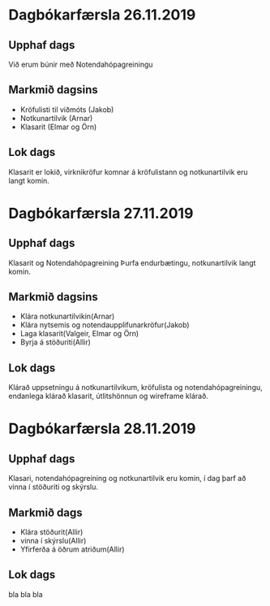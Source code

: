 # Dagbókarfærsla 26.11.2019
## Upphaf dags
Við erum búnir með Notendahópagreiningu
## Markmið dagsins
+ Kröfulisti til viðmóts (Jakob)
+ Notkunartilvik (Arnar)
+ Klasarit (Elmar og Örn)
## Lok dags
Klasarit er lokið, virknikröfur komnar á kröfulistann og notkunartilvik eru langt komin.


# Dagbókarfærsla 27.11.2019
## Upphaf dags
Klasarit og Notendahópagreining Þurfa endurbætingu, notkunartilvik langt komin.
## Markmið dagsins 
+ Klára notkunartilvikin(Arnar)
+ Klára nytsemis og notendaupplifunarkröfur(Jakob)
+ Laga klasarit(Valgeir, Elmar og Örn)
+ Byrja á stöðuriti(Allir)
## Lok dags
Klárað uppsetningu á notkunartilvikum, kröfulista og notendahópagreiningu, endanlega klárað klasarit, útlitshönnun og wireframe klárað.

# Dagbókarfærsla 28.11.2019
## Upphaf dags
Klasari, notendahópagreining og notkunartilvik eru komin, í dag þarf að vinna í stöðuriti og skýrslu. 
## Markmið dags
+ Klára stöðurit(Allir)
+ vinna í skýrslu(Allir)
+ Yfirferða á öðrum atriðum(Allir)
## Lok dags
bla bla bla
